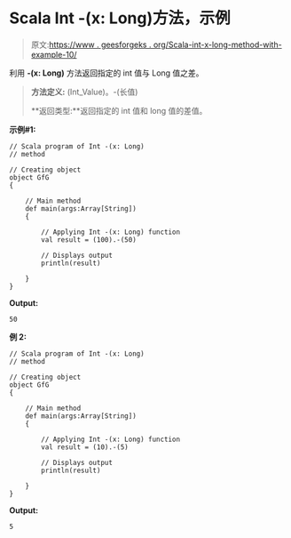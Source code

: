 # Scala Int -(x: Long)方法，示例

> 原文:[https://www . geesforgeks . org/Scala-int-x-long-method-with-example-10/](https://www.geeksforgeeks.org/scala-int-x-long-method-with-example-10/)

利用 **-(x: Long)** 方法返回指定的 int 值与 Long 值之差。

> **方法定义:** (Int_Value)。-(长值)
> 
> **返回类型:**返回指定的 int 值和 long 值的差值。

**示例#1:**

```
// Scala program of Int -(x: Long)
// method

// Creating object
object GfG
{ 

    // Main method
    def main(args:Array[String])
    {

        // Applying Int -(x: Long) function
        val result = (100).-(50)

        // Displays output
        println(result)

    }
} 
```

**Output:**

```
50

```

**例 2:**

```
// Scala program of Int -(x: Long)
// method

// Creating object
object GfG
{ 

    // Main method
    def main(args:Array[String])
    {

        // Applying Int -(x: Long) function
        val result = (10).-(5)

        // Displays output
        println(result)

    }
} 
```

**Output:**

```
5

```